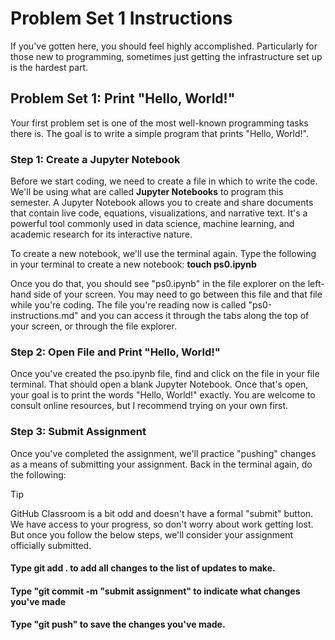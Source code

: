 # Problem Set 1 Instructions
If you've gotten here, you should feel highly accomplished. Particularly for those new to programming, sometimes just getting the infrastructure set up is the hardest part.

## Problem Set 1: Print "Hello, World!"
Your first problem set is one of the most well-known programming tasks there is. The goal is to write a simple program that prints "Hello, World!".

### Step 1: Create a Jupyter Notebook
Before we start coding, we need to create a file in which to write the code. We'll be using what are called **Jupyter Notebooks** to program this semester. A Jupyter Notebook allows you to create and share documents that contain live code, equations, visualizations, and narrative text. It's a powerful tool commonly used in data science, machine learning, and academic research for its interactive nature.

To create a new notebook, we'll use the terminal again. Type the following in your terminal to create a new notebook: **touch ps0.ipynb**

Once you do that, you should see "ps0.ipynb" in the file explorer on the left-hand side of your screen. You may need to go between this file and that file while you're coding. The file you're reading now is called "ps0-instructions.md" and you can access it through the tabs along the top of your screen, or through the file explorer.

### Step 2: Open File and Print "Hello, World!"
Once you've created the pso.ipynb file, find and click on the file in your file terminal. That should open a blank Jupyter Notebook. Once that's open, your goal is to print the words "Hello, World!" exactly. You are welcome to consult online resources, but I recommend trying on your own first. 

### Step 3: Submit Assignment
Once you've completed the assignment, we'll practice "pushing" changes as a means of submitting your assignment. Back in the terminal again, do the following:
> [!TIP]
> GitHub Classroom is a bit odd and doesn't have a formal "submit" button. We have access to your progress, so don't worry about work getting lost. But once you follow the below steps, we'll consider your assignment officially submitted.

#### Type **git add .** to add all changes to the list of updates to make.
#### Type **"git commit -m "submit assignment"** to indicate what changes you've made
#### Type **"git push"** to save the changes you've made.
